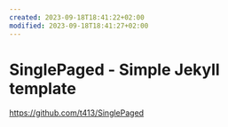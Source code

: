 ```yaml
---
created: 2023-09-18T18:41:22+02:00
modified: 2023-09-18T18:41:27+02:00
---
```


# SinglePaged - Simple Jekyll template

https://github.com/t413/SinglePaged
